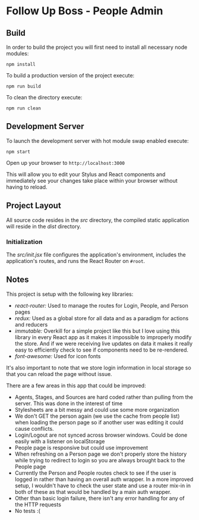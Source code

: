 # Follow Up Boss - People Admin


## Build

In order to build the project you will first need to install all necessary node
modules:

```
npm install
```

To build a production version of the project execute:

```
npm run build
```

To clean the directory execute:

```
npm run clean
```

## Development Server

To launch the development server with hot module swap enabled execute:

```
npm start
```

Open up your browser to `http://localhost:3000`

This will allow you to edit your Stylus and React components and immediately see
your changes take place within your browser without having to reload.

## Project Layout

All source code resides in the *src* directory, the compiled static application
will reside in the *dist* directory.

### Initialization

The *src/init.jsx* file configures the application's environment, includes the
application's routes, and runs the React Router on `#root`.

## Notes

This project is setup with the following key libraries:
* *react-router:* Used to manage the routes for Login, People, and Person pages
* *redux:* Used as a global store for all data and as a paradigm for actions and reducers
* *immutable:* Overkill for a simple project like this but I love using this library in every React app as it makes it impossible to improperly modify the store. And if we were receiving live updates on data it makes it really easy to efficiently check to see if components need to be re-rendered.
* *font-awesome:* Used for icon fonts

It's also important to note that we store login information in local storage so that you can reload the page without issue.

There are a few areas in this app that could be improved:
* Agents, Stages, and Sources are hard coded rather than pulling from the server. This was done in the interest of time
* Stylesheets are a bit messy and could use some more organization
* We don't GET the person again (we use the cache from people list) when loading the person page so if another user was editing it could cause conflicts.
* Login/Logout are not synced across browser windows. Could be done easily with a listener on localStorage
* People page is responsive but could use improvement
* When refreshing on a Person page we don't properly store the history while trying to redirect to login so you are always brought back to the People page
* Currently the Person and People routes check to see if the user is logged in rather than having an overall auth wrapper. In a more improved setup, I wouldn't have to check the user state and use a router mix-in in both of these as that would be handled by a main auth wrapper.
* Other than basic login failure, there isn't any error handling for any of the HTTP requests
* No tests :(
